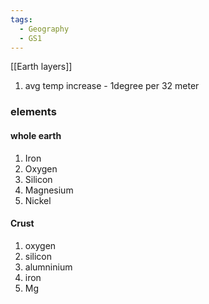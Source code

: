 ```yaml
---
tags:
  - Geography
  - GS1
---
```

[[Earth layers]]

1. avg temp increase - 1degree per 32 meter
### elements
#### whole earth
1. Iron
2. Oxygen
3. Silicon
4. Magnesium
5. Nickel
#### Crust
1. oxygen
2. silicon
3. alumninium
4. iron
5. Mg